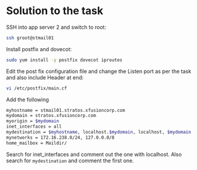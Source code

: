 # Solution to the task

SSH into app server 2 and switch to root:

```bash
ssh groot@stmail01
```

Install postfix and dovecot:

```bash
sudo yum install -y postfix dovecot iproutes
``` 

Edit the post fix configuration file and change the Listen port as per the task and also include Header at end:

```bash
vi /etc/postfix/main.cf
```

Add the following

```bash
myhostname = stmail01.stratos.xfusioncorp.com
mydomain = stratos.xfusioncorp.com
myorigin = $mydomain
inet_interfaces = all
mydestination = $myhostname, localhost.$mydomain, localhost, $mydomain
mynetworks = 172.16.238.0/24, 127.0.0.0/8
home_mailbox = Maildir/
```

Search for inet_interfaces and comment out the one with localhost.
Also search for ``mydestination`` and comment the first one.
